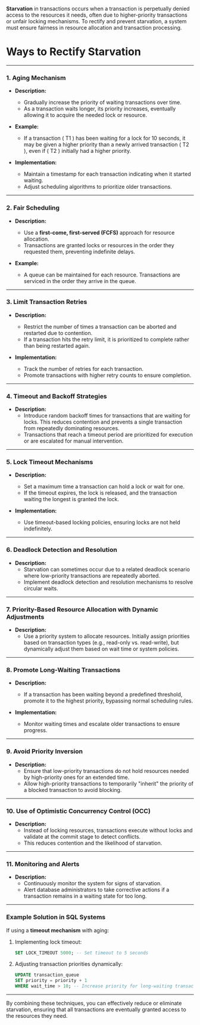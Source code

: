 **Starvation** in transactions occurs when a transaction is perpetually denied access to the resources it needs, often due to higher-priority transactions or unfair locking mechanisms. To rectify and prevent starvation, a system must ensure fairness in resource allocation and transaction processing.

# **Ways to Rectify Starvation**

---

### **1. Aging Mechanism**

- **Description:**
  - Gradually increase the priority of waiting transactions over time.
  - As a transaction waits longer, its priority increases, eventually allowing it to acquire the needed lock or resource.
- **Example:**

  - If a transaction \( T1 \) has been waiting for a lock for 10 seconds, it may be given a higher priority than a newly arrived transaction \( T2 \), even if \( T2 \) initially had a higher priority.

- **Implementation:**
  - Maintain a timestamp for each transaction indicating when it started waiting.
  - Adjust scheduling algorithms to prioritize older transactions.

---

### **2. Fair Scheduling**

- **Description:**

  - Use a **first-come, first-served (FCFS)** approach for resource allocation.
  - Transactions are granted locks or resources in the order they requested them, preventing indefinite delays.

- **Example:**
  - A queue can be maintained for each resource. Transactions are serviced in the order they arrive in the queue.

---

### **3. Limit Transaction Retries**

- **Description:**

  - Restrict the number of times a transaction can be aborted and restarted due to contention.
  - If a transaction hits the retry limit, it is prioritized to complete rather than being restarted again.

- **Implementation:**
  - Track the number of retries for each transaction.
  - Promote transactions with higher retry counts to ensure completion.

---

### **4. Timeout and Backoff Strategies**

- **Description:**
  - Introduce random backoff times for transactions that are waiting for locks. This reduces contention and prevents a single transaction from repeatedly dominating resources.
  - Transactions that reach a timeout period are prioritized for execution or are escalated for manual intervention.

---

### **5. Lock Timeout Mechanisms**

- **Description:**

  - Set a maximum time a transaction can hold a lock or wait for one.
  - If the timeout expires, the lock is released, and the transaction waiting the longest is granted the lock.

- **Implementation:**
  - Use timeout-based locking policies, ensuring locks are not held indefinitely.

---

### **6. Deadlock Detection and Resolution**

- **Description:**
  - Starvation can sometimes occur due to a related deadlock scenario where low-priority transactions are repeatedly aborted.
  - Implement deadlock detection and resolution mechanisms to resolve circular waits.

---

### **7. Priority-Based Resource Allocation with Dynamic Adjustments**

- **Description:**
  - Use a priority system to allocate resources. Initially assign priorities based on transaction types (e.g., read-only vs. read-write), but dynamically adjust them based on wait time or system policies.

---

### **8. Promote Long-Waiting Transactions**

- **Description:**

  - If a transaction has been waiting beyond a predefined threshold, promote it to the highest priority, bypassing normal scheduling rules.

- **Implementation:**
  - Monitor waiting times and escalate older transactions to ensure progress.

---

### **9. Avoid Priority Inversion**

- **Description:**
  - Ensure that low-priority transactions do not hold resources needed by high-priority ones for an extended time.
  - Allow high-priority transactions to temporarily "inherit" the priority of a blocked transaction to avoid blocking.

---

### **10. Use of Optimistic Concurrency Control (OCC)**

- **Description:**
  - Instead of locking resources, transactions execute without locks and validate at the commit stage to detect conflicts.
  - This reduces contention and the likelihood of starvation.

---

### **11. Monitoring and Alerts**

- **Description:**
  - Continuously monitor the system for signs of starvation.
  - Alert database administrators to take corrective actions if a transaction remains in a waiting state for too long.

---

### **Example Solution in SQL Systems**

If using a **timeout mechanism** with aging:

1. Implementing lock timeout:

   ```sql
   SET LOCK_TIMEOUT 5000; -- Set timeout to 5 seconds
   ```

2. Adjusting transaction priorities dynamically:
   ```sql
   UPDATE transaction_queue
   SET priority = priority + 1
   WHERE wait_time > 10; -- Increase priority for long-waiting transactions
   ```

---

By combining these techniques, you can effectively reduce or eliminate starvation, ensuring that all transactions are eventually granted access to the resources they need.
